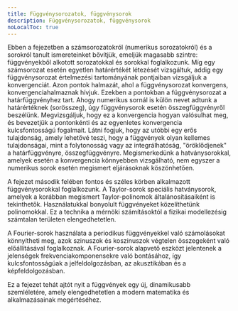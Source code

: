 ```yaml
---
title: Függvénysorozatok, függvénysorok
description: Függvénysorozatok, függvénysorok
noLocalToc: true
---
```


Ebben a fejezetben a számsorozatokról (numerikus sorozatokról) és a sorokról
tanult ismereteinket bővítjük, emeljük magasabb szintre: függvényekből alkotott
sorozatokkal és sorokkal foglalkozunk. Míg egy számsorozat esetén egyetlen
határértékét létezését vizsgáltuk, addig egy függvénysorozat értelmezési
tartományának pontjaiban vizsgáljuk a konvergenciát. Azon pontok halmazát, ahol
a függvénysorozat konvergens, konvergenciahalmaznak hívjuk. Ezekben a pontokban
a függvénysorozat a határfüggvényhez tart. Ahogy numerikus sornál is külön nevet
adtunk a határértéknek (sorösszeg), úgy függvénysorok esetén összegfüggvényről
beszélünk. Megvizsgáljuk, hogy ez a konvergencia hogyan valósulhat meg, és
bevezetjük a pontonkénti és az egyenletes konvergencia kulcsfontosságú
fogalmait. Látni fogjuk, hogy az utóbbi egy erős tulajdonság, amely lehetővé
teszi, hogy a függvények olyan kellemes tulajdonságai, mint a folytonosság vagy
az integrálhatóság, "öröklődjenek" a határfüggvényre, összegfüggvényre.
Megismerkedünk a hatványsorokkal, amelyek esetén a konvergencia könnyebben
vizsgálható, nem egyszer a numerikus sorok esetén megismert eljárásoknak
köszönhetően.

A fejezet második felében fontos és széles körben alkalmazott függvénysorokkal
foglalkozunk. A Taylor-sorok speciális hatványsorok, amelyek a korábban
megismert Taylor-polinomok általánosításaiként is tekinthetők. Használatukkal
bonyolult függvényeket közelíthetünk polinomokkal. Ez a technika a mérnöki
számításoktól a fizikai modellezésig számtalan területen elengedhetetlen.

A Fourier-sorok használata a periodikus függvényekkel való számolásokat
könnyítheti meg, azok szinuszok és koszinuszok végtelen összegeként való
előállításával foglalkoznak. A Fourier-sorok alapvető eszközt jelentenek a
jelenségek frekvenciakomponensekre való bontásához, így kulcsfontosságúak a
jelfeldolgozásban, az akusztikában és a képfeldolgozásban.

Ez a fejezet tehát ajtót nyit a függvények egy új, dinamikusabb szemléletére,
amely elengedhetetlen a modern matematika és alkalmazásainak megértéséhez.
